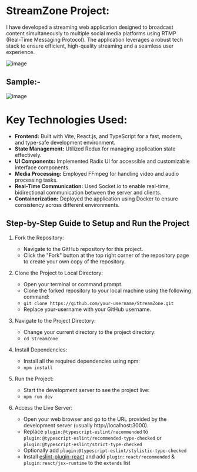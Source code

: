 # StreamZone Project:

I have developed a streaming web application designed to broadcast content simultaneously to multiple social media platforms using RTMP (Real-Time Messaging Protocol). The application leverages a robust tech stack to ensure efficient, high-quality streaming and a seamless user experience.

![image](https://github.com/ManishBirthlia/StreamZone/assets/96776615/f6e4c0ab-c0a4-47ad-b08a-aeee39af0648)

## Sample:-

![image](https://github.com/ManishBirthlia/StreamZone/assets/96776615/d5382ca2-7365-4d84-ac0b-ec47bf7c9736)

# Key Technologies Used:

- **Frontend:** Built with Vite, React.js, and TypeScript for a fast, modern, and type-safe development environment.
- **State Management:** Utilized Redux for managing application state effectively.
- **UI Components:** Implemented Radix UI for accessible and customizable interface components.
- **Media Processing:** Employed FFmpeg for handling video and audio processing tasks.
- **Real-Time Communication:** Used Socket.io to enable real-time, bidirectional communication between the server and clients.
- **Containerization:** Deployed the application using Docker to ensure consistency across different environments.

## Step-by-Step Guide to Setup and Run the Project
1. Fork the Repository:
   - Navigate to the GitHub repository for this project.
   - Click the "Fork" button at the top right corner of the repository page to create your own copy of the repository.

2. Clone the Project to Local Directory:
   - Open your terminal or command prompt.
   - Clone the forked repository to your local machine using the following command:
   - `git clone https://github.com/your-username/StreamZone.git`
   - Replace your-username with your GitHub username.
     
3. Navigate to the Project Directory:
   - Change your current directory to the project directory:
   - `cd StreamZone`
     
4. Install Dependencies:
   - Install all the required dependencies using npm:
   - `npm install`
     
5. Run the Project:
   - Start the development server to see the project live:
   - `npm run dev`
     
6. Access the Live Server:
   - Open your web browser and go to the URL provided by the development server (usually http://localhost:3000).
   - Replace `plugin:@typescript-eslint/recommended` to `plugin:@typescript-eslint/recommended-type-checked` or `plugin:@typescript-eslint/strict-type-checked`
   - Optionally add `plugin:@typescript-eslint/stylistic-type-checked`
   - Install [eslint-plugin-react](https://github.com/jsx-eslint/eslint-plugin-react) and add `plugin:react/recommended` & `plugin:react/jsx-runtime` to the `extends` list
